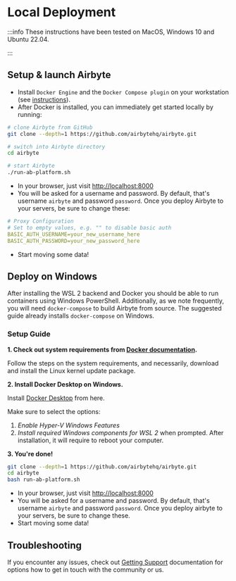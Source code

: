 # Local Deployment

:::info
These instructions have been tested on MacOS, Windows 10 and Ubuntu 22.04.

:::

## Setup & launch Airbyte

- Install `Docker Engine` and the `Docker Compose plugin` on your workstation \(see [instructions](https://docs.docker.com/engine/install/)\).
- After Docker is installed, you can immediately get started locally by running:

```bash
# clone Airbyte from GitHub
git clone --depth=1 https://github.com/airbytehq/airbyte.git

# switch into Airbyte directory
cd airbyte

# start Airbyte
./run-ab-platform.sh
```

- In your browser, just visit [http://localhost:8000](http://localhost:8000)
- You will be asked for a username and password. By default, that's username `airbyte` and password `password`. Once you deploy Airbyte to your servers, be sure to change these:

```yaml
# Proxy Configuration
# Set to empty values, e.g. "" to disable basic auth
BASIC_AUTH_USERNAME=your_new_username_here
BASIC_AUTH_PASSWORD=your_new_password_here
```

- Start moving some data!

## Deploy on Windows

After installing the WSL 2 backend and Docker you should be able to run containers using Windows PowerShell. Additionally, as we note frequently, you will need `docker-compose` to build Airbyte from source. The suggested guide already installs `docker-compose` on Windows.

### Setup Guide

**1. Check out system requirements from [Docker documentation](https://docs.docker.com/desktop/windows/install/).**

Follow the steps on the system requirements, and necessarily, download and install the Linux kernel update package.

**2. Install Docker Desktop on Windows.**

Install [Docker Desktop](https://docs.docker.com/desktop/windows/install/) from here.

Make sure to select the options:

1. _Enable Hyper-V Windows Features_
2. _Install required Windows components for WSL 2_
   when prompted. After installation, it will require to reboot your computer.

**3. You're done!**

```bash
git clone --depth=1 https://github.com/airbytehq/airbyte.git
cd airbyte
bash run-ab-platform.sh
```

- In your browser, just visit [http://localhost:8000](http://localhost:8000)
- You will be asked for a username and password. By default, that's username `airbyte` and password `password`. Once you deploy airbyte to your servers, be sure to change these.
- Start moving some data!

## Troubleshooting

If you encounter any issues, check out [Getting Support](/community/getting-support) documentation
for options how to get in touch with the community or us.